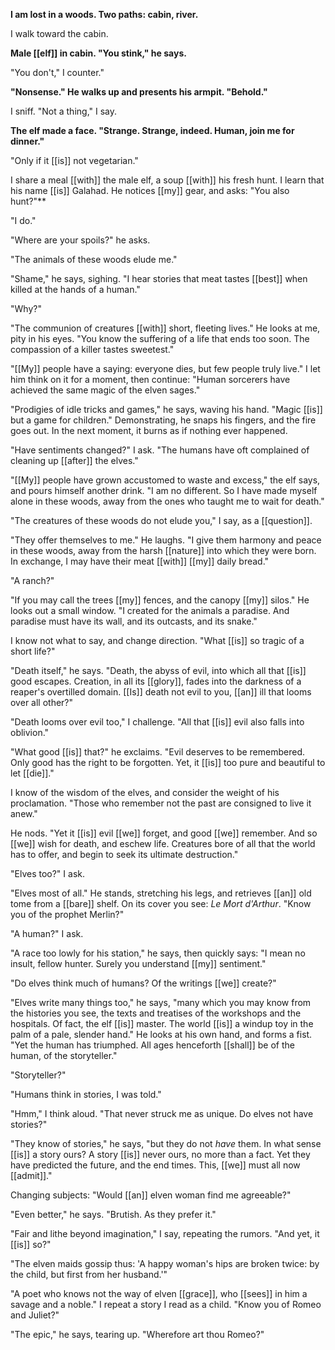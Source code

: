 **I am lost in a woods. Two paths: cabin, river.** 

I walk toward the cabin.

**Male [[elf]] in cabin. "You stink," he says.**

"You don't," I counter."

**"Nonsense." He walks up and presents his armpit. "Behold."**

I sniff. "Not a thing," I say.

**The elf made a face. "Strange. Strange, indeed. Human, join me for dinner."**

"Only if it [[is]] not vegetarian."

I share a meal [[with]] the male elf, a soup [[with]] his fresh hunt. I learn that his name [[is]] Galahad. He notices [[my]] gear, and asks: "You also hunt?"**

"I do."

"Where are your spoils?" he asks.

"The animals of these woods elude me."

"Shame," he says, sighing. "I hear stories that meat tastes [[best]] when killed at the hands of a human."

"Why?"

"The communion of creatures [[with]] short, fleeting lives." He looks at me, pity in his eyes. "You know the suffering of a life that ends too soon. The compassion of a killer tastes sweetest."

"[[My]] people have a saying: everyone dies, but few people truly live." I let him think on it for a moment, then continue: "Human sorcerers have achieved the same magic of the elven sages."

"Prodigies of idle tricks and games," he says, waving his hand. "Magic [[is]] but a game for children." Demonstrating, he snaps his fingers, and the fire goes out. In the next moment, it burns as if nothing ever happened.

"Have sentiments changed?" I ask. "The humans have oft complained of cleaning up [[after]] the elves."

"[[My]] people have grown accustomed to waste and excess," the elf says, and pours himself another drink. "I am no different. So I have made myself alone in these woods, away from the ones who taught me to wait for death."

"The creatures of these woods do not elude you," I say, as a [[question]].

"They offer themselves to me." He laughs. "I give them harmony and peace in these woods, away from the harsh [[nature]] into which they were born. In exchange, I may have their meat [[with]] [[my]] daily bread."

"A ranch?"

"If you may call the trees [[my]] fences, and the canopy [[my]] silos." He looks out a small window. "I created for the animals a paradise. And paradise must have its wall, and its outcasts, and its snake."

I know not what to say, and change direction. "What [[is]] so tragic of a short life?"

"Death itself," he says. "Death, the abyss of evil, into which all that [[is]] good escapes. Creation, in all its [[glory]], fades into the darkness of a reaper's overtilled domain. [[Is]] death not evil to you, [[an]] ill that looms over all other?"

"Death looms over evil too," I challenge. "All that [[is]] evil also falls into oblivion."

"What good [[is]] that?" he exclaims. "Evil deserves to be remembered. Only good has the right to be forgotten. Yet, it [[is]] too pure and beautiful to let [[die]]."

I know of the wisdom of the elves, and consider the weight of his proclamation. "Those who remember not the past are consigned to live it anew."

He nods. "Yet it [[is]] evil [[we]] forget, and good [[we]] remember. And so [[we]] wish for death, and eschew life. Creatures bore of all that the world has to offer, and begin to seek its ultimate destruction."

"Elves too?" I ask.

"Elves most of all." He stands, stretching his legs, and retrieves [[an]] old tome from a [[bare]] shelf. On its cover you see: *Le Mort d'Arthur*. "Know you of the prophet Merlin?"

"A human?" I ask.

"A race too lowly for his station," he says, then quickly says: "I mean no insult, fellow hunter. Surely you understand [[my]] sentiment."

"Do elves think much of humans? Of the writings [[we]] create?"

"Elves write many things too," he says, "many which you may know from the histories you see, the texts and treatises of the workshops and the hospitals. Of fact, the elf [[is]] master. The world [[is]] a windup toy in the palm of a pale, slender hand." He looks at his own hand, and forms a fist. "Yet the human has triumphed. All ages henceforth [[shall]] be of the human, of the storyteller."

"Storyteller?"

"Humans think in stories, I was told."

"Hmm," I think aloud. "That never struck me as unique. Do elves not have stories?"

"They know of stories," he says, "but they do not *have* them. In what sense [[is]] a story ours? A story [[is]] never ours, no more than a fact. Yet they have predicted the future, and the end times. This, [[we]] must all now [[admit]]."

Changing subjects: "Would [[an]] elven woman find me agreeable?"

"Even better," he says. "Brutish. As they prefer it."

"Fair and lithe beyond imagination," I say, repeating the rumors. "And yet, it [[is]] so?"

"The elven maids gossip thus: 'A happy woman's hips are broken twice: by the child, but first from her husband.'"

"A poet who knows not the way of elven [[grace]], who [[sees]] in him a savage and a noble." I repeat a story I read as a child. "Know you of Romeo and Juliet?"

"The epic," he says, tearing up. "Wherefore art thou Romeo?"

